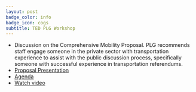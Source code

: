 ```yaml
---
layout: post
badge_color: info
badge_icon: cogs
subtitle: TED PLG Workshop
---
```


* Discussion on the Comprehensive Mobility Proposal. PLG recommends staff engage someone in the private sector with transportation experience to assist with the public discussion process, specifically someone with successful experience in transportation referendums. 
* [Proposal Presentation](http://www.hillsboroughcounty.org/DocumentCenter/View/12876 )
* [Agenda](http://www.hillsboroughcounty.org/DocumentCenter/View/12755 )
* [Watch video](http://65.49.32.144/Hillsborough/c58b73db-f1d1-4cab-9f3c-2389ba25afc4/Trans_Econ_Dev_WS_8_12_2014/presentation_file/mgpresenter.html?Stream=low )
